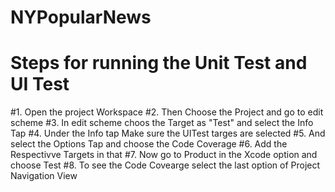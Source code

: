 # NYPopularNews
# Steps for running the Unit Test and UI Test
#1. Open the project Workspace
#2. Then Choose the Project and go to edit scheme
#3. In edit scheme choos the Target as "Test" and select the Info Tap
#4. Under the Info tap Make sure the UITest targes are selected
#5. And select the Options Tap and choose the Code Coverage
#6. Add the Respectivve Targets in that
#7. Now go to Product in the Xcode option and choose Test
#8. To see the Code Covearge select the last option of Project Navigation View 
